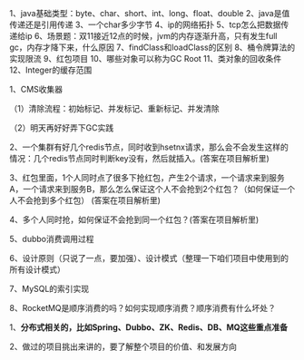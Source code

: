 1、java基础类型：byte、char、short、int、long、float、double
2、java是值传递还是引用传递
3、一个char多少字节
4、ip的网络拓扑
5、tcp怎么把数据传递给ip
6、场景题：双11接近12点的时候，jvm的内存逐渐升高，只有发生full gc，内存才降下来，什么原因
7、findClass和loadClass的区别
8、桶令牌算法的实现限流
9、红包项目
10、哪些对象可以称为GC Root
11、类对象的回收条件
12、Integer的缓存范围





1、CMS收集器

（1）清除流程：初始标记、并发标记、重新标记、并发清除

（2）明天再好好弄下GC实践

2、一个集群有好几个redis节点，同时收到hsetnx请求，那么会不会发生这样的情况：几个redis节点同时判断key没有，然后就插入。(答案在项目解析里)

3、红包里面，1个人同时点了很多下抢红包，产生2个请求，一个请求来到服务A，一个请求来到服务B，那么怎么保证这个人不会抢到2个红包？（如何保证一个人不会抢到多个红包） (答案在项目解析里)

4、多个人同时抢，如何保证不会抢到同一个红包？(答案在项目解析里)

5、dubbo消费调用过程

6、设计原则（只说了一点，要加强）、设计模式（整理一下咱们项目中使用到的所有设计模式）

7、MySQL的索引实现

8、RocketMQ是顺序消费的吗？如何实现顺序消费？顺序消费有什么坏处？









1、**分布式相关的，比如Spring、Dubbo、ZK、Redis、DB、MQ这些重点准备**

2、做过的项目挑出来讲的，要了解整个项目的价值、和发展方向
